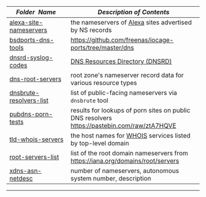 |&nbsp;&nbsp;&nbsp;&nbsp;_Folder&nbsp;&nbsp;Name_&nbsp;&nbsp;&nbsp;&nbsp;| _Description of Contents_
|:----------------|--------------------------------------------------------------------------------------------------------------------------------------------------------
| [alexa-site-nameservers](alexa-site-nameservers) |  the nameservers of [Alexa](https://www.alexa.com/) sites advertised by NS records 
| [bsdports-dns-tools](bsdports-dns-tools) |  <https://github.com/freenas/iocage-ports/tree/master/dns> 
| [dnsrd-syslog-codes](dnsrd-syslog-codes) |  [DNS Resources Directory (DNSRD)](http://web.archive.org/web/*/www.dns.net/dnsrd/) 
| [dns-root-servers](dns-root-servers) |  root zone's nameserver record data for various resource types 
| [dnsbrute-resolvers-list](dnsbrute-resolvers-list) |  list of public-facing nameservers via `dnsbrute` tool 
| [pubdns-porn-tests](pubdns-porn-tests) |  results for lookups of porn sites on public DNS resolvers <https://pastebin.com/raw/ztA7HQVE> 
| [tld-whois-servers](tld-whois-servers) |  the host names for [WHOIS](https://whois.icann.org/en) services listed by top-level domain 
| [root-servers-list](root-servers-list) |  list of the root domain nameservers from <https://iana.org/domains/root/servers> 
| [xdns-asn-netdesc](xdns-asn-netdesc) |  number of nameservers, autonomous system number, description 

* * *

